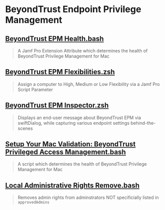 # BeyondTrust Endpoint Privilege Management

## [BeyondTrust EPM Health.bash](BeyondTrust%20EPM%20Health.bash)
> A Jamf Pro Extension Attribute which determines the health of BeyondTrust Privilege Management for Mac

## [BeyondTrust EPM Flexibilities.zsh](BeyondTrust%20EPM%20Flexibilities.zsh)
> Assign a computer to High, Medium or Low Flexibility via a Jamf Pro Script Parameter

## [BeyondTrust EPM Inspector.zsh](BeyondTrust%20EPM%20Inspector.zsh)
> Displays an end-user message about BeyondTrust EPM via swiftDialog, while capturing various endpoint settings behind-the-scenes

## [Setup Your Mac Validation: BeyondTrust Privileged Access Management.bash](https://github.com/setup-your-mac/Setup-Your-Mac/blob/main/Validations/BeyondTrust%20Privileged%20Access%20Management.bash)
> A script which determines the health of BeyondTrust Privilege Management for Mac

## [Local Administrative Rights Remove.bash](Local%20Administrative%20Rights%20Remove.bash)
> Removes admin rights from adminstrators NOT specificially listed in `approvedAdmins`